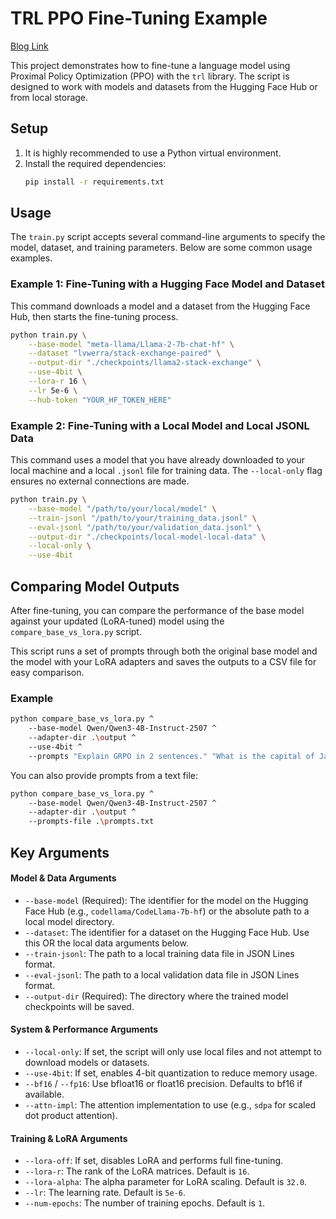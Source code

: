 # TRL PPO Fine-Tuning Example


[Blog Link](https://pavankunchalapk.medium.com/windows-friendly-grpo-fine-tuning-with-trl-from-zero-to-verifiable-rewards-f28008c89323)

This project demonstrates how to fine-tune a language model using Proximal Policy Optimization (PPO) with the `trl` library. The script is designed to work with models and datasets from the Hugging Face Hub or from local storage.

## Setup

1.  It is highly recommended to use a Python virtual environment.
2.  Install the required dependencies:
    ```bash
    pip install -r requirements.txt
    ```

## Usage

The `train.py` script accepts several command-line arguments to specify the model, dataset, and training parameters. Below are some common usage examples.

### Example 1: Fine-Tuning with a Hugging Face Model and Dataset

This command downloads a model and a dataset from the Hugging Face Hub, then starts the fine-tuning process.

```bash
python train.py \
    --base-model "meta-llama/Llama-2-7b-chat-hf" \
    --dataset "lvwerra/stack-exchange-paired" \
    --output-dir "./checkpoints/llama2-stack-exchange" \
    --use-4bit \
    --lora-r 16 \
    --lr 5e-6 \
    --hub-token "YOUR_HF_TOKEN_HERE"
```

### Example 2: Fine-Tuning with a Local Model and Local JSONL Data

This command uses a model that you have already downloaded to your local machine and a local `.jsonl` file for training data. The `--local-only` flag ensures no external connections are made.

```bash
python train.py \
    --base-model "/path/to/your/local/model" \
    --train-jsonl "/path/to/your/training_data.jsonl" \
    --eval-jsonl "/path/to/your/validation_data.jsonl" \
    --output-dir "./checkpoints/local-model-local-data" \
    --local-only \
    --use-4bit
```

## Comparing Model Outputs

After fine-tuning, you can compare the performance of the base model against your updated (LoRA-tuned) model using the `compare_base_vs_lora.py` script.

This script runs a set of prompts through both the original base model and the model with your LoRA adapters and saves the outputs to a CSV file for easy comparison.

### Example

```bash
python compare_base_vs_lora.py ^
    --base-model Qwen/Qwen3-4B-Instruct-2507 ^
    --adapter-dir .\output ^
    --use-4bit ^
    --prompts "Explain GRPO in 2 sentences." "What is the capital of Japan?"
```

You can also provide prompts from a text file:

```bash
python compare_base_vs_lora.py ^
    --base-model Qwen/Qwen3-4B-Instruct-2507 ^
    --adapter-dir .\output ^
    --prompts-file .\prompts.txt
```

## Key Arguments

#### Model & Data Arguments
*   `--base-model` (Required): The identifier for the model on the Hugging Face Hub (e.g., `codellama/CodeLlama-7b-hf`) or the absolute path to a local model directory.
*   `--dataset`: The identifier for a dataset on the Hugging Face Hub. Use this OR the local data arguments below.
*   `--train-jsonl`: The path to a local training data file in JSON Lines format.
*   `--eval-jsonl`: The path to a local validation data file in JSON Lines format.
*   `--output-dir` (Required): The directory where the trained model checkpoints will be saved.

#### System & Performance Arguments
*   `--local-only`: If set, the script will only use local files and not attempt to download models or datasets.
*   `--use-4bit`: If set, enables 4-bit quantization to reduce memory usage.
*   `--bf16` / `--fp16`: Use bfloat16 or float16 precision. Defaults to bf16 if available.
*   `--attn-impl`: The attention implementation to use (e.g., `sdpa` for scaled dot product attention).

#### Training & LoRA Arguments
*   `--lora-off`: If set, disables LoRA and performs full fine-tuning.
*   `--lora-r`: The rank of the LoRA matrices. Default is `16`.
*   `--lora-alpha`: The alpha parameter for LoRA scaling. Default is `32.0`.
*   `--lr`: The learning rate. Default is `5e-6`.
*   `--num-epochs`: The number of training epochs. Default is `1`.
